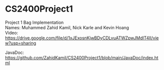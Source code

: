 # CS2400Project1
Project 1 Bag Implementation\
Names: Muhammed Zahid Kamil, Nick Karle and Kevin Hoang\
Video: https://drive.google.com/file/d/1xJExosnKjwBDyCDLvuATWZpwJMdIT4Il/view?usp=sharing

JavaDoc: https://github.com/ZahidKamil/CS2400Project1/blob/main/JavaDoc/index.html


